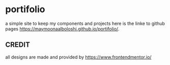 # portifolio
a simple site to keep my components and projects
here is the linke to github pages  https://maymoonaalboloshi.github.io/portifolio/. 

## CREDIT
all designs are made and provided by https://www.frontendmentor.io/

